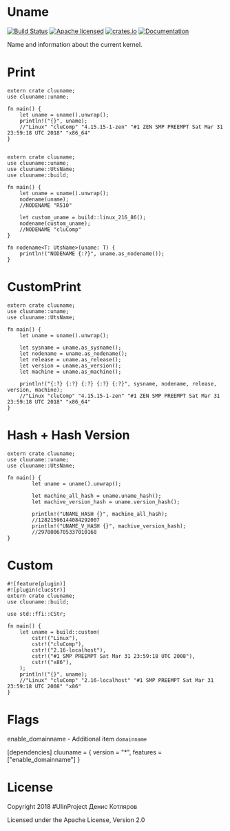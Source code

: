 # Uname

[![Build Status](https://travis-ci.org/clucompany/cluUname.svg?branch=master)](https://travis-ci.org/clucompany/cluUname)
[![Apache licensed](https://img.shields.io/badge/license-Apache%202.0-blue.svg)](./LICENSE)
[![crates.io](http://meritbadge.herokuapp.com/cluuname)](https://crates.io/crates/cluuname)
[![Documentation](https://docs.rs/cluuname/badge.svg)](https://docs.rs/cluuname)


Name and information about the current kernel.

# Print

	extern crate cluuname;
	use cluuname::uname;

	fn main() {
		let uname = uname().unwrap();
		println!("{}", uname);
		//"Linux" "cluComp" "4.15.15-1-zen" "#1 ZEN SMP PREEMPT Sat Mar 31 23:59:18 UTC 2018" "x86_64"
	}


	extern crate cluuname;
	use cluuname::uname;
	use cluuname::UtsName;
	use cluuname::build;

	fn main() {
		let uname = uname().unwrap();
		nodename(uname);
		//NODENAME "R510"

		let custom_uname = build::linux_216_86();
		nodename(custom_uname);
		//NODENAME "cluComp"
	}

	fn nodename<T: UtsName>(uname: T) {
		println!("NODENAME {:?}", uname.as_nodename());
	}


# CustomPrint
	extern crate cluuname;
	use cluuname::uname;
	use cluuname::UtsName;

	fn main() {
		let uname = uname().unwrap();

		let sysname = uname.as_sysname();
		let nodename = uname.as_nodename();
		let release = uname.as_release();
		let version = uname.as_version();
		let machine = uname.as_machine();

		println!("{:?} {:?} {:?} {:?} {:?}", sysname, nodename, release, version, machine);
		//"Linux "cluComp" "4.15.15-1-zen" "#1 ZEN SMP PREEMPT Sat Mar 31 23:59:18 UTC 2018" "x86_64"
	}

# Hash + Hash Version

	extern crate cluuname;
	use cluuname::uname;
	use cluuname::UtsName;

	fn main() {
			let uname = uname().unwrap();

			let machine_all_hash = uname.uname_hash();
			let machive_version_hash = uname.version_hash();

			println!("UNAME_HASH {}", machine_all_hash);
			//12821596144084292007
			println!("UNAME_V_HASH {}", machive_version_hash);
			//2978006705337010168
	}


# Custom


	#![feature(plugin)]
	#![plugin(clucstr)]
	extern crate cluuname;
	use cluuname::build;

	use std::ffi::CStr;

	fn main() {
		let uname = build::custom(
			cstr!("Linux"),
			cstr!("cluComp"),
			cstr!("2.16-localhost"),
			cstr!("#1 SMP PREEMPT Sat Mar 31 23:59:18 UTC 2008"),
			cstr!("x86"),
		);
		println!("{}", uname);
		//"Linux" "cluComp" "2.16-localhost" "#1 SMP PREEMPT Sat Mar 31 23:59:18 UTC 2008" "x86"
	}


# Flags
enable_domainname - Additional item `domainname`

[dependencies]
cluuname = { version = "*", features = ["enable_domainname"] }


# License

Copyright 2018 #UlinProject Денис Котляров

Licensed under the Apache License, Version 2.0
